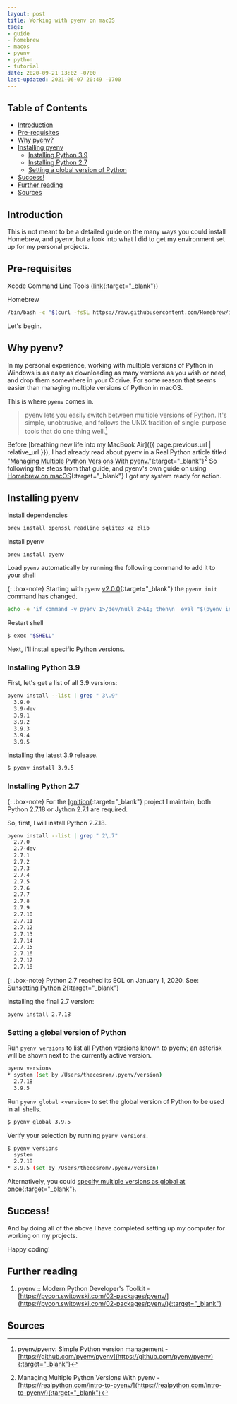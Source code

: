 ```yaml
---
layout: post
title: Working with pyenv on macOS
tags:
- guide
- homebrew
- macos
- pyenv
- python
- tutorial
date: 2020-09-21 13:02 -0700
last-updated: 2021-06-07 20:49 -0700
---
```

## Table of Contents
- [Introduction](#introduction)
- [Pre-requisites](#pre-requisites)
- [Why pyenv?](#why-pyenv)
- [Installing pyenv](#installing-pyenv)
    - [Installing Python 3.9](#installing-python-39)
    - [Installing Python 2.7](#installing-python-27)
    - [Setting a global version of Python](#setting-a-global-version-of-python)
- [Success!](#success)
- [Further reading](#further-reading)
- [Sources](#sources)

## Introduction
This is not meant to be a detailed guide on the many ways you could install Homebrew, and pyenv, but a look into what I did to get my environment set up for my personal projects.

## Pre-requisites
Xcode Command Line Tools ([link](https://developer.apple.com/download/more/?=xcode){:target="_blank"})

Homebrew
```bash
/bin/bash -c "$(curl -fsSL https://raw.githubusercontent.com/Homebrew/install/master/install.sh)"
```

Let's begin.

## Why pyenv?

In my personal experience, working with multiple versions of Python in Windows is as easy as downloading as many versions as you wish or need, and drop them somewhere in your C drive. For some reason that seems easier than managing multiple versions of Python in macOS.

This is where `pyenv` comes in.

> pyenv lets you easily switch between multiple versions of Python. It's simple, unobtrusive, and follows the UNIX tradition of single-purpose tools that do one thing well.[^1]

Before [breathing new life into my MacBook Air]({{ page.previous.url | relative_url }}), I had already read about pyenv in a Real Python article titled ["Managing Multiple Python Versions With pyenv."](https://realpython.com/intro-to-pyenv/){:target="_blank"}[^2] So following the steps from that guide, and pyenv's own guide on using [Homebrew on macOS](https://github.com/pyenv/pyenv#homebrew-on-macos){:target="_blank"} I got my system ready for action.

## Installing pyenv

Install dependencies
```bash
brew install openssl readline sqlite3 xz zlib
```

Install pyenv
```bash
brew install pyenv
```

Load `pyenv` automatically by running the following command to add it to your shell

{: .box-note}
Starting with `pyenv` [v2.0.0](https://github.com/pyenv/pyenv/releases/tag/v2.0.0){:target="_blank"} the `pyenv init` command has changed.
```bash
echo -e 'if command -v pyenv 1>/dev/null 2>&1; then\n  eval "$(pyenv init --path)"\nfi' >> ~/.zshrc
```

Restart shell
```bash
$ exec "$SHELL"
```

Next, I'll install specific Python versions.

### Installing Python 3.9

First, let's get a list of all 3.9 versions:
```bash
pyenv install --list | grep " 3\.9"
  3.9.0
  3.9-dev
  3.9.1
  3.9.2
  3.9.3
  3.9.4
  3.9.5
```

Installing the latest 3.9 release.

```bash
$ pyenv install 3.9.5
```

### Installing Python 2.7

{: .box-note}
For the [Ignition](https://github.com/thecesrom/Ignition/){:target="_blank"} project I maintain, both Python 2.7.18 or Jython 2.7.1 are required.

So, first, I will install Python 2.7.18.


```bash
pyenv install --list | grep " 2\.7"
  2.7.0
  2.7-dev
  2.7.1
  2.7.2
  2.7.3
  2.7.4
  2.7.5
  2.7.6
  2.7.7
  2.7.8
  2.7.9
  2.7.10
  2.7.11
  2.7.12
  2.7.13
  2.7.14
  2.7.15
  2.7.16
  2.7.17
  2.7.18
```

{: .box-note}
Python 2.7 reached its EOL on January 1, 2020. See: [Sunsetting Python 2](https://www.python.org/doc/sunset-python-2/){:target="_blank"}

Installing the final 2.7 version:

```bash
pyenv install 2.7.18
```

### Setting a global version of Python

Run `pyenv versions` to list all Python versions known to pyenv; an asterisk will be shown next to the currently active version.

```bash
pyenv versions
* system (set by /Users/thecesrom/.pyenv/version)
  2.7.18
  3.9.5
```

Run `pyenv global <version>` to set the global version of Python to be used in all shells.

```bash
$ pyenv global 3.9.5
```

Verify your selection by running `pyenv versions`.

```bash
$ pyenv versions
  system
  2.7.18
* 3.9.5 (set by /Users/thecesrom/.pyenv/version)
```

Alternatively, you could [specify multiple versions as global at once](https://github.com/pyenv/pyenv/blob/master/COMMANDS.md#pyenv-global-advanced){:target="_blank"}.

## Success!

And by doing all of the above I have completed setting up my computer for working on my projects.

Happy coding!

## Further reading
1. pyenv :: Modern Python Developer's Toolkit - [https://pycon.switowski.com/02-packages/pyenv/](https://pycon.switowski.com/02-packages/pyenv/){:target="_blank"}

## Sources
[^1]: pyenv/pyenv: Simple Python version management - [https://github.com/pyenv/pyenv](https://github.com/pyenv/pyenv){:target="_blank"}
[^2]: Managing Multiple Python Versions With pyenv - [https://realpython.com/intro-to-pyenv/](https://realpython.com/intro-to-pyenv/){:target="_blank"}